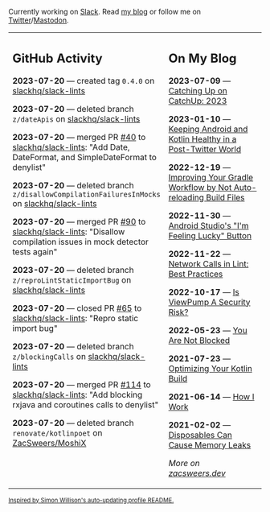 Currently working on [Slack](https://slack.com/). Read [my blog](https://zacsweers.dev/) or follow me on [Twitter](https://twitter.com/ZacSweers)/[Mastodon](https://hachyderm.io/@ZacSweers).

<table><tr><td valign="top" width="60%">

## GitHub Activity
<!-- githubActivity starts -->
**2023-07-20** — created tag `0.4.0` on [slackhq/slack-lints](https://github.com/slackhq/slack-lints)

**2023-07-20** — deleted branch `z/dateApis` on [slackhq/slack-lints](https://github.com/slackhq/slack-lints)

**2023-07-20** — merged PR [#40](https://github.com/slackhq/slack-lints/pull/40) to [slackhq/slack-lints](https://github.com/slackhq/slack-lints): "Add Date, DateFormat, and SimpleDateFormat to denylist"

**2023-07-20** — deleted branch `z/disallowCompilationFailuresInMocks` on [slackhq/slack-lints](https://github.com/slackhq/slack-lints)

**2023-07-20** — merged PR [#90](https://github.com/slackhq/slack-lints/pull/90) to [slackhq/slack-lints](https://github.com/slackhq/slack-lints): "Disallow compilation issues in mock detector tests again"

**2023-07-20** — deleted branch `z/reproLintStaticImportBug` on [slackhq/slack-lints](https://github.com/slackhq/slack-lints)

**2023-07-20** — closed PR [#65](https://github.com/slackhq/slack-lints/pull/65) to [slackhq/slack-lints](https://github.com/slackhq/slack-lints): "Repro static import bug"

**2023-07-20** — deleted branch `z/blockingCalls` on [slackhq/slack-lints](https://github.com/slackhq/slack-lints)

**2023-07-20** — merged PR [#114](https://github.com/slackhq/slack-lints/pull/114) to [slackhq/slack-lints](https://github.com/slackhq/slack-lints): "Add blocking rxjava and coroutines calls to denylist"

**2023-07-20** — deleted branch `renovate/kotlinpoet` on [ZacSweers/MoshiX](https://github.com/ZacSweers/MoshiX)
<!-- githubActivity ends -->
</td><td valign="top" width="40%">

## On My Blog
<!-- blog starts -->
**2023-07-09** — [Catching Up on CatchUp: 2023](https://www.zacsweers.dev/catching-up-on-catchup-2023/)

**2023-01-10** — [Keeping Android and Kotlin Healthy in a Post-Twitter World](https://www.zacsweers.dev/keeping-android-healthy/)

**2022-12-19** — [Improving Your Gradle Workflow by Not Auto-reloading Build Files](https://www.zacsweers.dev/improving-your-workflow-by-not-auto-reloading-build-files/)

**2022-11-30** — [Android Studio's "I'm Feeling Lucky" Button](https://www.zacsweers.dev/android-studios-im-feeling-lucky-button/)

**2022-11-22** — [Network Calls in Lint: Best Practices](https://www.zacsweers.dev/network-calls-in-lint-best-practices/)

**2022-10-17** — [Is ViewPump A Security Risk?](https://www.zacsweers.dev/is-viewpump-a-security-risk/)

**2022-05-23** — [You Are Not Blocked](https://www.zacsweers.dev/you-are-not-blocked/)

**2021-07-23** — [Optimizing Your Kotlin Build](https://www.zacsweers.dev/optimizing-your-kotlin-build/)

**2021-06-14** — [How I Work](https://www.zacsweers.dev/how-i-work/)

**2021-02-02** — [Disposables Can Cause Memory Leaks](https://www.zacsweers.dev/disposables-can-cause-memory-leaks/)
<!-- blog ends -->
_More on [zacsweers.dev](https://zacsweers.dev/)_
</td></tr></table>

<sub><a href="https://simonwillison.net/2020/Jul/10/self-updating-profile-readme/">Inspired by Simon Willison's auto-updating profile README.</a></sub>
